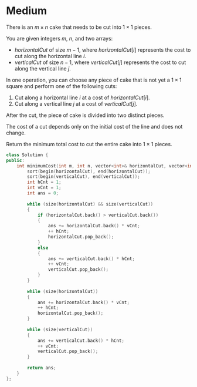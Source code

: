 # Medium

There is an $m \times n$ cake that needs to be cut into $1 \times 1$ pieces.

You are given integers $m$, $n$, and two arrays:

- $horizontalCut$ of size $m - 1$, where $horizontalCut[i]$ represents the cost to cut along the horizontal line $i$.
- $verticalCut$ of size $n - 1$, where $verticalCut[j]$ represents the cost to cut along the vertical line $j$.

In one operation, you can choose any piece of cake that is not yet a $1 \times 1$ square and perform one of the following cuts:

1. Cut along a horizontal line $i$ at a cost of $horizontalCut[i]$.
1. Cut along a vertical line $j$ at a cost of $verticalCut[j]$.

After the cut, the piece of cake is divided into two distinct pieces.

The cost of a cut depends only on the initial cost of the line and does not change.

Return the minimum total cost to cut the entire cake into $1 \times 1$ pieces.

```cpp
class Solution {
public:
    int minimumCost(int m, int n, vector<int>& horizontalCut, vector<int>& verticalCut) {
        sort(begin(horizontalCut), end(horizontalCut));
        sort(begin(verticalCut), end(verticalCut));
        int hCnt = 1;
        int vCnt = 1;
        int ans = 0;
        
        while (size(horizontalCut) && size(verticalCut))
        {
            if (horizontalCut.back() > verticalCut.back())
            {
                ans += horizontalCut.back() * vCnt;
                ++ hCnt;
                horizontalCut.pop_back();
            }
            else
            {
                ans += verticalCut.back() * hCnt;
                ++ vCnt;
                verticalCut.pop_back();
            }
        }
        
        while (size(horizontalCut))
        {
            ans += horizontalCut.back() * vCnt;
            ++ hCnt;
            horizontalCut.pop_back();
        }
        
        while (size(verticalCut))
        {
            ans += verticalCut.back() * hCnt;
            ++ vCnt;
            verticalCut.pop_back();
        }
        
        return ans;
    }
};
```

